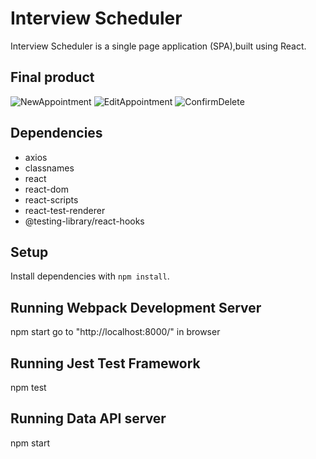 # Interview Scheduler
Interview Scheduler  is a single page application (SPA),built using React.
## Final product
![NewAppointment](https://github.com/amytang1234/scheduler/blob/master/docs/NewAppointment.png)
![EditAppointment](https://github.com/amytang1234/scheduler/blob/master/docs/EditAppointment.png)
![ConfirmDelete](https://github.com/amytang1234/scheduler/blob/master/docs/ConfirmDelete.png)
## Dependencies
 - axios
 - classnames
 - react
 - react-dom
 - react-scripts
 - react-test-renderer
 -  @testing-library/react-hooks
## Setup
Install dependencies with `npm install`.
## Running Webpack Development Server
npm start
go to "http://localhost:8000/" in browser
## Running Jest Test Framework
npm test
## Running Data API server
npm start
